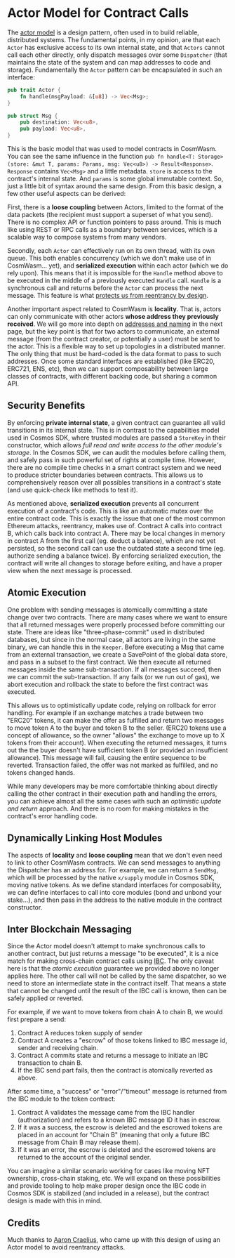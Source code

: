 # Actor Model for Contract Calls

The [actor model](https://en.wikipedia.org/wiki/Actor_model) is a design pattern, often used in to build reliable, distributed systems. The fundamental points, in my opinion, are that each `Actor` has exclusive access to its own internal state, and that `Actors` cannot call each other directly, only dispatch messages over some `Dispatcher` (that maintains the state of the system and can map addresses to code and storage). Fundamentally the `Actor` pattern can be encapsulated in such an interface:

```rust
pub trait Actor {
    fn handle(msgPayload: &[u8]) -> Vec<Msg>;
}

pub struct Msg {
    pub destination: Vec<u8>,
    pub payload: Vec<u8>,
}
```

This is the basic model that was used to model contracts in CosmWasm. You can see the same influence in the function `pub fn handle<T: Storage>(store: &mut T, params: Params, msg: Vec<u8>) -> Result<Response>`. `Response` contains `Vec<Msg>` and a little metadata. `store` is access to the contract's internal state. And `params` is some global immutable context. So, just a little bit of syntax around the same design. From this basic design, a few other useful aspects can be derived:

First, there is a **loose coupling** between Actors, limited to the format of the data packets (the recipient must support a superset of what you send). There is no complex API or function pointers to pass around. This is much like using REST or RPC calls as a boundary between services, which is a scalable way to compose systems from many vendors.

Secondly, each `Actor` can effectively run on its own thread, with its own queue. This both enables concurrency (which we don't make use of in CosmWasm... yet), and **serialized execution** within each actor (which we do rely upon). This means that it is impossible for the `Handle` method above to be executed in the middle of a previously executed `Handle` call. `Handle` is a synchronous call and returns before the `Actor` can process the next message. This feature is what [protects us from reentrancy by design](../architecture/smart-contracts#avoiding-reentrancy-attacks).

Another important aspect related to CosmWasm is **locality**. That is, actors can only communicate with other actors **whose address they previously received**. We will go more into depth on [addresses and naming](./addresses) in the next page, but the key point is that for two actors to communicate, an external message (from the contract creator, or potentially a user) must be sent to the actor. This is a flexible way to set up topologies in a distributed manner. The only thing that must be hard-coded is the data format to pass to such addresses. Once some standard interfaces are established (like ERC20, ERC721, ENS, etc), then we can support composability between large classes of contracts, with different backing code, but sharing a common API.

## Security Benefits

By enforcing **private internal state**, a given contract can guarantee all valid transitions in its internal state. This is in contrast to the capabilities model used in Cosmos SDK, where trusted modules are passed a `StoreKey` in their constructor, which allows *full read and write access to the other module's storage*. In the Cosmos SDK, we can audit the modules before calling them, and safely pass in such powerful set of rights at compile time. However, there are no compile time checks in a smart contract system and we need to produce stricter boundaries between contracts. This allows us to comprehensively reason over all possibles transitions in a contract's state (and use quick-check like methods to test it).

As mentioned above, **serialized execution** prevents all concurrent execution of a contract's code. This is like an automatic mutex over the entire contract code. This is exactly the issue that one of the most common Ethereum attacks, reentrancy, makes use of. Contract A calls into contract B, which calls back into contract A. There may be local changes in memory in contract A from the first call (eg. deduct a balance), which are not yet persisted, so the second call can use the outdated state a second time (eg. authorize sending a balance twice). By enforcing serialized execution, the contract will write all changes to storage before exiting, and have a proper view when the next message is processed.

## Atomic Execution

One problem with sending messages is atomically committing a state change over two contracts. There are many cases where we want to ensure that all returned messages were properly processed before committing our state. There are ideas like "three-phase-commit" used in distributed databases, but since in the normal case, all actors are living in the same binary, we can handle this in the `Keeper`. Before executing a Msg that came from an external transaction, we create a SavePoint of the global data store, and pass in a subset to the first contract. We then execute all returned messages inside the same sub-transaction. If all messages succeed, then we can commit the sub-transaction. If any fails (or we run out of gas), we abort execution and rollback the state to before the first contract was executed.

This allows us to optimistically update code, relying on rollback for error handling. For example if an exchange matches a trade between two "ERC20" tokens, it can make the offer as fulfilled and return two messages to move token A to the buyer and token B to the seller. (ERC20 tokens use a concept of allowance, so the owner "allows" the exchange to move up to X tokens from their account). When executing the returned messages, it turns out the the buyer doesn't have sufficient token B (or provided an insufficient allowance). This message will fail, causing the entire sequence to be reverted. Transaction failed, the offer was not marked as fulfilled, and no tokens changed hands.

While many developers may be more comfortable thinking about directly calling the other contract in their execution path and handling the errors, you can achieve almost all the same cases with such an *optimistic update and return* approach. And there is no room for making mistakes in the contract's error handling code.

## Dynamically Linking Host Modules

The aspects of **locality** and **loose coupling** mean that we don't even need to link to other CosmWasm contracts. We can send messages to anything the Dispatcher has an address for. For example, we can return a `SendMsg`, which will be processed by the native `x/supply` module in Cosmos SDK, moving native tokens. As we define standard interfaces for composability, we can define interfaces to call into core modules (bond and unbond your stake...), and then pass in the address to the native module in the contract constructor.

## Inter Blockchain Messaging

Since the Actor model doesn't attempt to make synchronous calls to another contract, but just returns a message "to be executed", it is a nice match for making cross-chain contract calls using [IBC](https://cosmos.network/ibc). The only caveat here is that the *atomic execution* guarantee we provided above no longer applies here. The other call will not be called by the same dispatcher, so we need to store an intermediate state in the contract itself. That means a state that cannot be changed until the result of the IBC call is known, then can be safely applied or reverted.

For example, if we want to move tokens from chain A to chain B, we would first prepare a send:

1. Contract A reduces token supply of sender
2. Contract A creates a "escrow" of those tokens linked to IBC message id, sender and receiving chain.
3. Contract A commits state and returns a message to initiate an IBC transaction to chain B.
4. If the IBC send part fails, then the contract is atomically reverted as above.

After some time, a "success" or "error"/"timeout" message is returned from the IBC module to the token contract:

1. Contract A validates the message came from the IBC handler (authorization) and refers to a known IBC message ID it has in escrow.
2. If it was a success, the escrow is deleted and the escrowed tokens are placed in an account for "Chain B" (meaning that only a future IBC message from Chain B may release them).
3. If it was an error, the escrow is deleted and the escrowed tokens are returned to the account of the original sender.

You can imagine a similar scenario working for cases like moving NFT ownership, cross-chain staking, etc. We will expand on these possibilities and provide tooling to help make proper design once the IBC code in Cosmos SDK is stabilized (and included in a release), but the contract design is made with this in mind.

## Credits

Much thanks to [Aaron Craelius](https://github.com/aaronc), who came up with this design of using an Actor model to avoid reentrancy attacks.
